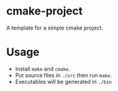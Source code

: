 # cmake-project
A template for a simple cmake project.

# Usage
* Install `make` and `cmake`.
* Put source files in `./src` then run `make`.
* Executables will be generated in `./bin`
